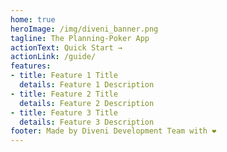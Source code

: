 ```yaml
---
home: true
heroImage: /img/diveni_banner.png
tagline: The Planning-Poker App
actionText: Quick Start →
actionLink: /guide/
features:
- title: Feature 1 Title
  details: Feature 1 Description
- title: Feature 2 Title
  details: Feature 2 Description
- title: Feature 3 Title
  details: Feature 3 Description
footer: Made by Diveni Development Team with ❤️
---
```

